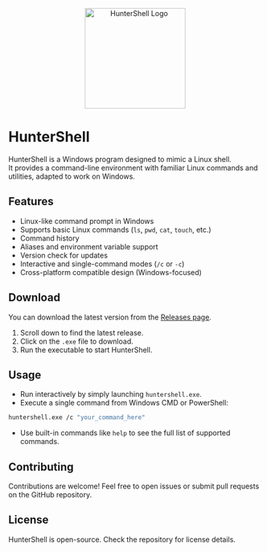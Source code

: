 <p align="center">
  <img src="path/to/your/logo.png" alt="HunterShell Logo" width="200">
</p>

# HunterShell

HunterShell is a Windows program designed to mimic a Linux shell.  
It provides a command-line environment with familiar Linux commands and utilities, adapted to work on Windows.

## Features

- Linux-like command prompt in Windows
- Supports basic Linux commands (`ls`, `pwd`, `cat`, `touch`, etc.)
- Command history
- Aliases and environment variable support
- Version check for updates
- Interactive and single-command modes (`/c` or `-c`)
- Cross-platform compatible design (Windows-focused)

## Download

You can download the latest version from the [Releases page](https://github.com/lexyboi/huntershell/releases).  

1. Scroll down to find the latest release.  
2. Click on the `.exe` file to download.  
3. Run the executable to start HunterShell.  

## Usage

- Run interactively by simply launching `huntershell.exe`.  
- Execute a single command from Windows CMD or PowerShell:

```bash
huntershell.exe /c "your_command_here"
````

* Use built-in commands like `help` to see the full list of supported commands.

## Contributing

Contributions are welcome! Feel free to open issues or submit pull requests on the GitHub repository.

## License

HunterShell is open-source. Check the repository for license details.
